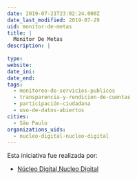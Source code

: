 ```yaml
---
date: 2019-07-21T23:02:24.000Z
date_last_modified: 2019-07-29
uid: monitor-de-metas
title: |
  Monitor De Metas
description: |
  
type: 
website: 
date_ini: 
date_end: 
tags:
  - monitoreo-de-servicios-publicos
  - transparencia-y-rendicion-de-cuentas
  - participación-ciudadana
  - uso-de-datos-abiertos
cities: 
  - São Paulo
organizations_uids:
  - nucleo-digital-nucleo-digital
---
```


Esta iniciativa fue realizada por:

- [Núcleo Digital,Nucleo Digital](/organizaciones/nucleo-digital-nucleo-digital)
